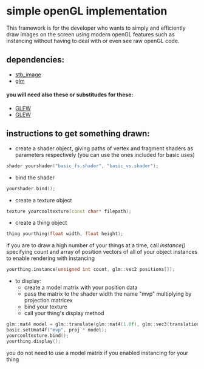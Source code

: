 # simple openGL implementation

This framework is for the developer who wants to simply and efficiently draw images on the screen using modern openGL features such as instancing without having to deal with or even see raw openGL code.

## dependencies: ##
* [stb_image](https://github.com/nothings/stb/blob/master/stb_image.h "stb_image")
* [glm](https://github.com/g-truc/glm "glm")
#### you will need also these or substitudes for these: ####
* [GLFW](https://www.glfw.org "GLFW")
* [GLEW](http://glew.sourceforge.net "GLEW")

## instructions to get something drawn: ##

* create a shader object, giving paths of vertex and fragment shaders as parameters respectively (you can use the ones included for basic uses)
```c++
shader yourshader("basic_fs.shader", "basic_vs.shader");
```
* bind the shader
```c++
yourshader.bind();
```
* create a texture object
```c++
texture yourcooltexture(const char* filepath);
```
* create a thing object
```c++
thing yourthing(float width, float height);
```
if you are to draw a high number of your things at a time, call _instance()_ specifying count and array of position vectors of all of your object instances to enable rendering with instancing
```c++
yourthing.instance(unsigned int count, glm::vec2 positions[]);
```
* to display:
  * create a model matrix with your position data
  * pass the matrix to the shader width the name "mvp" multiplying by projection matricex
  * bind your texture
  * call your thing's display method
```c++
glm::mat4 model = glm::translate(glm::mat4(1.0f), glm::vec3(translation.x, translation.y, 0));
basic.setUmat4f("mvp", proj * model);
yourcooltexture.bind();
yourthing.display();
```
you do not need to use a model matrix if you enabled instancing for your thing
